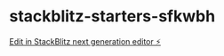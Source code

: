 # stackblitz-starters-sfkwbh

[Edit in StackBlitz next generation editor ⚡️](https://stackblitz.com/~/github.com/bensarp/stackblitz-starters-sfkwbh)